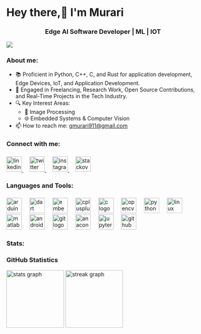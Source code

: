 <h1 align="left">Hey there,👋 I'm Murari</h1>

###

<h3 align="center">Edge AI Software Developer | ML | IOT</h3>

<div align="left">
  <img src="https://visitor-badge.laobi.icu/badge?page_id=Murari007.Murari007&left_text=Profile%20Views" />
</div>

###

<h3 align="left">About me:</h3>

<ul>
  <li>📚 Proficient in Python, C++, C, and Rust for application development, Edge Devices, IoT, and Application Development.</li>
  <li>🌱 Engaged in Freelancing, Research Work, Open Source Contributions, and Real-Time Projects in the Tech Industry.</li>
  <li>🔍 Key Interest Areas:
    <ul>
      <li>💬 Image Processing</li>
      <li>🌐 Embedded Systems & Computer Vision</li>
    </ul>
  </li>
  <li>📫 How to reach me: <a href="mailto:gmurari911@gmail.com">gmurari911@gmail.com</a></li>
</ul>


###

<h3 align="left">Connect with me:</h3>

###

<div align="left">
  <a href="https://www.linkedin.com/in/yourprofile" target="_blank">
    <img src="https://cdn.simpleicons.org/linkedin/0A66C2" height="40" alt="linkedin logo" />
  </a>
  <img width="12" />
  <a href="https://twitter.com/yourprofile" target="_blank">
    <img src="https://cdn.simpleicons.org/twitter/1DA1F2" height="40" alt="twitter logo" />
  </a>
  <img width="12" />
  <a href="https://www.instagram.com/yourprofile" target="_blank">
    <img src="https://skillicons.dev/icons?i=instagram" height="40" alt="instagram logo" />
  </a>
  <img width="12" />
  <a href="https://stackoverflow.com/users/yourprofile" target="_blank">
    <img src="https://skillicons.dev/icons?i=stackoverflow" height="40" alt="stackoverflow logo" />
  </a>
</div>

###

<h3 align="left">Languages and  Tools:</h3>

###

<div align="left">
  <img src="https://cdn.jsdelivr.net/gh/devicons/devicon/icons/arduino/arduino-original.svg" height="40" alt="arduino logo"  />
  <img width="12" />
  <img src="https://cdn.jsdelivr.net/gh/devicons/devicon/icons/dart/dart-original.svg" height="40" alt="dart logo"  />
  <img width="12" />
  <img src="https://cdn.jsdelivr.net/gh/devicons/devicon/icons/embeddedc/embeddedc-original.svg" height="40" alt="embeddedc logo"  />
  <img width="12" />
  <img src="https://cdn.jsdelivr.net/gh/devicons/devicon/icons/cplusplus/cplusplus-original.svg" height="40" alt="cplusplus logo"  />
  <img width="12" />
  <img src="https://cdn.jsdelivr.net/gh/devicons/devicon/icons/c/c-original.svg" height="40" alt="c logo"  />
  <img width="12" />
  <img src="https://cdn.jsdelivr.net/gh/devicons/devicon/icons/opencv/opencv-original.svg" height="40" alt="opencv logo"  />
  <img width="12" />
  <img src="https://cdn.jsdelivr.net/gh/devicons/devicon/icons/python/python-original.svg" height="40" alt="python logo"  />
  <img width="12" />
  <img src="https://cdn.jsdelivr.net/gh/devicons/devicon/icons/linux/linux-original.svg" height="40" alt="linux logo"  />
  <img width="12" />
  <img src="https://cdn.jsdelivr.net/gh/devicons/devicon/icons/matlab/matlab-original.svg" height="40" alt="matlab logo"  />
  <img width="12" />
  <img src="https://cdn.jsdelivr.net/gh/devicons/devicon/icons/androidstudio/androidstudio-original.svg" height="40" alt="androidstudio logo"  />
  <img width="12" />
  <img src="https://cdn.jsdelivr.net/gh/devicons/devicon/icons/git/git-original.svg" height="40" alt="git logo"  />
  <img width="12" />
  <img src="https://cdn.jsdelivr.net/gh/devicons/devicon/icons/anaconda/anaconda-original.svg" height="40" alt="anaconda logo"  />
  <img width="12" />
  <img src="https://cdn.jsdelivr.net/gh/devicons/devicon/icons/jupyter/jupyter-original.svg" height="40" alt="jupyter logo"  />
  <img width="12" />
  <img src="https://skillicons.dev/icons?i=github" height="40" alt="github logo"  />
</div>

###

<h3 align="left">Stats:</h3>


### GitHub Statistics

<div align="left">
  <img src="https://github-readme-stats.vercel.app/api?username=Murari007&hide_title=true&hide_rank=true&show_icons=true&include_all_commits=true&count_private=true&disable_animations=false&theme=swift&locale=en&hide_border=false&order=1" height="150" alt="stats graph" />
  <img src="https://streak-stats.demolab.com?user=Murari007&locale=en&mode=daily&theme=swift&hide_border=false&border_radius=8&order=3&refresh=1" height="150" alt="streak graph" />
</div>



###
